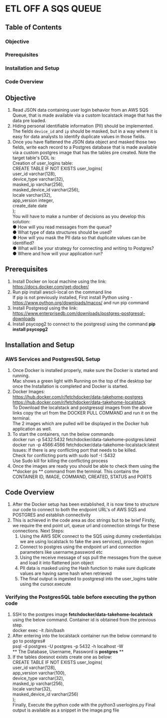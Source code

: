 # ETL OFF A SQS QUEUE

## Table of Contents
### Objective
### Prerequisites
### Installation and Setup
### Code Overview 

## Objective
  1. Read JSON data containing user login behavior from an AWS SQS Queue, that is made
  available via a custom localstack image that has the data pre loaded.
  2. Hiding personal identifiable information (PII) should be implemented. The fields `device_id` and `ip`
  should be masked, but in a way where it is easy for data analysts to identify duplicate
  values in those fields.
  3. Once you have flattened the JSON data object and masked those two fields, write each
  record to a Postgres database that is made available via a custom postgres image that
  has the tables pre created.
Note the target table's DDL is:  
   Creation of user_logins table:  
   CREATE TABLE IF NOT EXISTS user_logins(  
    user_id varchar(128),  
    device_type varchar(32),  
    masked_ip varchar(256),  
    masked_device_id varchar(256),  
    locale varchar(32),  
    app_version integer,  
    create_date date  
    );  
You will have to make a number of decisions as you develop this solution:  
● How will you read messages from the queue?  
● What type of data structures should be used?  
● How will you mask the PII data so that duplicate values can be identified?  
● What will be your strategy for connecting and writing to Postgres?  
● Where and how will your application run?  
## Prerequisites
1) Install Docker on local machine using the link: <https://docs.docker.com/get-docker/> 
2) Run pip install awscli-local on the command line  
   If pip is not previously installed, First install Python using - <https://www.python.org/downloads/macos/> and run pip command  
3) Install Postgresql using the link:  <https://www.enterprisedb.com/downloads/postgres-postgresql-downloads>
4) Install psycopg2 to connect to the postgresql using the command **pip install psycopg2**
## Installation and Setup
### AWS Services and PostgresSQL Setup 
1) Once Docker is installed properly, make sure the Docker is started and running.  
   Mac shows a green light with Running on the top of the desktop bar once the Installation is completed and Docker is started.  
2)  Docker Images:  
    <https://hub.docker.com/r/fetchdocker/data-takehome-postgres>  
    <https://hub.docker.com/r/fetchdocker/data-takehome-localstack>  
    To Download the localstack and postgressql images from the above links copy the url from the DOCKER PULL COMMAND and run it on the terminal.  
    The 2 images which are pulled will be displayed in the Docker hub application as well.  
4) To start the containers, run the below commands  
      docker run -p 5432:5432 fetchdocker/data-takehome-postgres:latest  
      docker run -p 4566:4566 fetchdocker/data-takehome-localstack:latest  
  Issues: If there is any conflicting port that needs to be killed.  
  Check for conflicting ports with sudo lsof -I :5432  
  Use Sudo kill <PID>  for killing the conflicting process   
6) Once the images are ready you should be able to check them using the **docker ps ** command from the terminal. This contains the CONTAINER ID, IMAGE, COMMAND, CREATED, STATUS and PORTS

## Code Overview 
1) After the Docker setup has been established, it is now time to structure our code to connect to both the endpoint URL's of AWS SQS and POSTGRES and establish connectivity
2) This is achieved in the code area as doc strings but to be brief
   Firstly, we require the end point url, queue url and connection strings for these connections.
   Next Steps:
     1) Using the AWS SDK connect to the SQS using dummy credentials(as we are using localstack to fake the aws services), provide region  
     2) Connect to postgres using the endpoint url and connection parameters like username,password etc  
     3) Using the receive message of sqs pull the messages from the queue and load it into flattened json object  
     4) PII data is masked using the Hash function to make sure duplicate values are having same hash when retrieved  
     5) The final output is ingested to postgresql into the user_logins table using the cursor.execute   
### Verifying the PostgresSQL table before executing the python code 
1) SSH to the postgres image **fetchdocker/data-takehome-localstack** using the below command. Container id is obtained from the previous step.  
     docker exec -it <container-id> /bin/bash  
2) After entering into the localstack container run the below command to go to postgres#  
    psql -d postgres -U postgres -p 5432 -h localhost -W  
   ** The Database, Username, Password is **postgres** **
3) If the tables doesnot exists create one as below:  
CREATE TABLE IF NOT EXISTS user_logins(  
user_id varchar(128),  
app_version varchar(100),  
device_type varchar(32),  
masked_ip varchar(256),  
locale varchar(32),  
masked_device_id varchar(256)  
);  
Finally, Execute the python code with the python3 userlogins.py
Final output is available as a snippet in the image.png file

